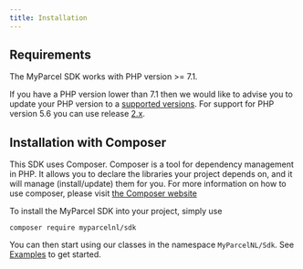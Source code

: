 ```yaml
---
title: Installation
---
```


## Requirements

The MyParcel SDK works with PHP version >= 7.1.

If you have a PHP version lower than 7.1 then we would like to advise you to
update your PHP version to
a [supported versions](https://www.php.net/supported-versions.php). For support
for PHP version 5.6 you can use
release [2.x](https://github.com/myparcelnl/sdk/releases/tag/v2.1.5).

## Installation with Composer

This SDK uses Composer. Composer is a tool for dependency management in PHP. It
allows you to declare the libraries your project depends on, and it will
manage (install/update) them for you. For more information on how to use
composer, please visit [the Composer website](https://getcomposer.org/)

To install the MyParcel SDK into your project, simply use

```shell
composer require myparcelnl/sdk
```

You can then start using our classes in the namespace `MyParcelNL/Sdk`.
See [Examples](02.examples/01.create-consignment.md) to get started.
